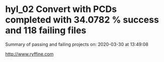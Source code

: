 # hyl_02 Convert with PCDs completed with 34.0782 % success and 118 failing files

Summary of passing and failing projects on: 2020-03-30 at 13:49:08

http://www.ryffine.com
